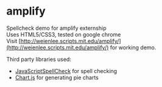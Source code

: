 amplify
=======

Spellcheck demo for amplify externship<br>
Uses HTML5/CSS3, tested on google chrome<br>
Visit [http://weienlee.scripts.mit.edu/amplify/](http://weienlee.scripts.mit.edu/amplify/) for working demo.

Third party libraries used:
- [JavaScriptSpellCheck](http://www.javascriptspellcheck.com/) for spell checking
- [Chart.js](http://www.chartjs.org/) for generating pie charts
